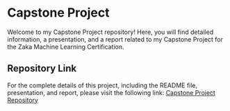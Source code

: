# Capstone Project
Welcome to my Capstone Project repository! Here, you will find detailed information, a presentation, and a report related to my Capstone Project for the Zaka Machine Learning Certification.

## Repository Link

For the complete details of this project, including the README file, presentation, and report, please visit the following link:
[Capstone Project Repository](https://github.com/royaad/Zaka-Machine-Learning-Certification/tree/main/Week_12_16)
